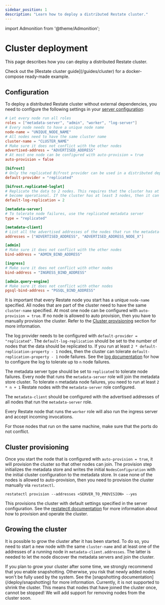 ```yaml
---
sidebar_position: 1
description: "Learn how to deploy a distributed Restate cluster."
---
```


import Admonition from '@theme/Admonition';

# Cluster deployment

This page describes how you can deploy a distributed Restate cluster.

<Admonition type="info" title="Quickstart using Docker">
    Check out the [Restate cluster guide](/guides/cluster) for a docker-compose ready-made example.
</Admonition>

## Configuration

To deploy a distributed Restate cluster without external dependencies, you need to configure the following settings in your [server configuration](/operate/configuration/server):

```toml
# Let every node run all roles
roles = ["metadata-server", "admin", "worker", "log-server"]
# Every node needs to have a unique node name
node-name = "UNIQUE_NODE_NAME"
# All nodes need to have the same cluster name
cluster-name = "CLUSTER_NAME"
# Make sure it does not conflict with the other nodes
advertised-address = "ADVERTISED_ADDRESS"
# At most one node can be configured with auto-provision = true
auto-provision = false

[bifrost]
# Only the replicated Bifrost provider can be used in a distributed deployment
default-provider = "replicated"

[bifrost.replicated-loglet]
# Replicate the data to 2 nodes. This requires that the cluster has at least 2 nodes to
# become operational. If the cluster has at least 3 nodes, then it can tolerate 1 node failure.
default-log-replication = 2

[metadata-server]
# To tolerate node failures, use the replicated metadata server
type = "replicated"

[metadata-client]
# List all the advertised addresses of the nodes that run the metadata-server role
addresses = ["ADVERTISED_ADDRESS", "ADVERTISED_ADDRESS_NODE_X"]

[admin]
# Make sure it does not conflict with the other nodes
bind-address = "ADMIN_BIND_ADDRESS"

[ingress]
# Make sure it does not conflict with other nodes
bind-address = "INGRESS_BIND_ADDRESS"

[admin.query-engine]
# Make sure it does not conflict with other nodes
pgsql-bind-address = "PGSQL_BIND_ADDRESS"
```

It is important that every Restate node you start has a unique `node-name` specified.
All nodes that are part of the cluster need to have the same `cluster-name` specified.
At most one node can be configured with `auto-provision = true`.
If no node is allowed to auto provision, then you have to manually provision the cluster.
Refer to the [Cluster provisioning](#cluster-provisioning) section for more information.

The log provider needs to be configured with `default-provider = "replicated"`.
The `default-log-replication` should be set to the number of nodes that the data should be replicated to.
If you run at least `2 * default-replication-property - 1` nodes, then the cluster can tolerate `default-replication-property - 1` node failures.
See the [log documentation](/operate/bifrost) for how to configure the log to tolerate up to `n` node failures.

The metadata server type should be set to `replicated` to tolerate node failures.
Every node that runs the `metadata-server` role will join the metadata store cluster.
To tolerate `n` metadata node failures, you need to run at least `2 * n + 1` Restate nodes with the `metadata-server` role configured.

The `metadata-client` should be configured with the advertised addresses of all nodes that run the `metadata-server` role.

Every Restate node that runs the `worker` role will also run the ingress server and accept incoming invocations.

For those nodes that run on the same machine, make sure that the ports do not conflict.

## Cluster provisioning

Once you start the node that is configured with `auto-provision = true`, it will provision the cluster so that other nodes can join.
The provision step initializes the metadata store and writes the initial `NodesConfiguration` with the initial cluster configuration to the metadata store.
In case none of the nodes is allowed to auto-provision, then you need to provision the cluster manually via `restatectl`.

```shell
restatectl provision --addresses <SERVER_TO_PROVISION> --yes
```

This provisions the cluster with default settings specified in the server configuration.
See the [restatectl documentation](/operate/restatectl) for more information about how to provision and operate the cluster.

## Growing the cluster

It is possible to grow the cluster after it has been started.
To do so, you need to start a new node with the same `cluster-name` and at least one of the addresses of a running node in `metadata-client.addresses`.
The latter is needed to let the node discover the metadata servers and join the cluster.

<Admonition type="note" title="Growing the cluster in the future">
    If you plan to grow your cluster after some time, we strongly recommend that you enable snapshotting.
    Otherwise, you risk that newly added nodes won't be fully used by the system.
    See the [snapshotting documentation](/deploy/snapshotting) for more information.
</Admonition>

<Admonition type="note" title="Shrinking the cluster">
    Currently, it is not supported to shrink the cluster.
    This means that nodes that have joined the cluster once, cannot be stopped!
    We will add support for removing nodes from the cluster soon.
</Admonition>
